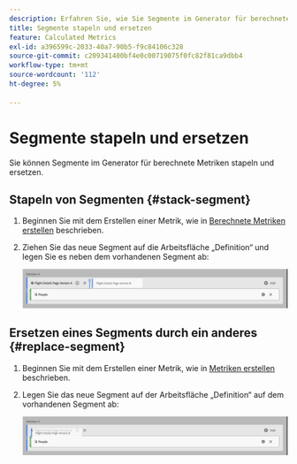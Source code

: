 ```yaml
---
description: Erfahren Sie, wie Sie Segmente im Generator für berechnete Metriken stapeln und ersetzen.
title: Segmente stapeln und ersetzen
feature: Calculated Metrics
exl-id: a396599c-2033-40a7-90b5-f9c84106c328
source-git-commit: c209341400bf4e0c00719075f0fc82f81ca9dbb4
workflow-type: tm+mt
source-wordcount: '112'
ht-degree: 5%

---
```


# Segmente stapeln und ersetzen

Sie können Segmente im Generator für berechnete Metriken stapeln und ersetzen.

## Stapeln von Segmenten {#stack-segment}

1. Beginnen Sie mit dem Erstellen einer Metrik, wie in [Berechnete Metriken erstellen](/help/components/calc-metrics/cm-workflow/cm-build-metrics.md) beschrieben.

1. Ziehen Sie das neue Segment auf die Arbeitsfläche „Definition“ und legen Sie es neben dem vorhandenen Segment ab:

   ![Arbeitsfläche mit der US-Besuchermetrik neben den bestehenden „International Visitors“ entfernt.](assets/segment-stack.png)

## Ersetzen eines Segments durch ein anderes {#replace-segment}

1. Beginnen Sie mit dem Erstellen einer Metrik, wie in [Metriken erstellen](/help/components/calc-metrics/cm-workflow/cm-build-metrics.md) beschrieben.

1. Legen Sie das neue Segment auf der Arbeitsfläche „Definition“ auf dem vorhandenen Segment ab:

   ![Arbeitsfläche mit der Definition der US-Besucher, die über der Metrik „Internationale Besucher“ abgelegt wurden.](assets/segment-replace.png)
